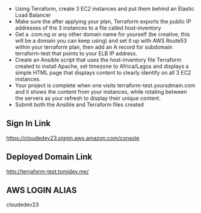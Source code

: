 -   Using Terraform, create 3 EC2 instances and put them behind an Elastic Load Balancer
-   Make sure the after applying your plan, Terraform exports the public IP addresses of the 3 instances to a file called host-inventory
-   Get a .com.ng or any other domain name for yourself (be creative, this will be a domain you can keep using) and set it up with AWS Route53 within your terraform plan, then add an A record for subdomain terraform-test that points to your ELB IP address.
-   Create an Ansible script that uses the host-inventory file Terraform created to install Apache, set timezone to Africa/Lagos and displays a simple HTML page that displays content to clearly identify on all 3 EC2 instances.
-   Your project is complete when one visits terraform-test.yoursdmain.com and it shows the content from your instances, while rotating between the servers as your refresh to display their unique content.
-   Submit both the Ansible and Terraform files created


## Sign In Link
https://cloudedev23.signin.aws.amazon.com/console

## Deployed Domain Link

http://terraform-test.tomidev.me/

## AWS LOGIN ALIAS

cloudedev23